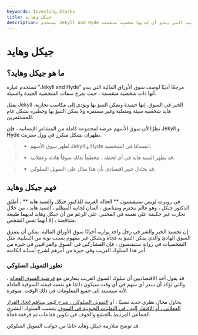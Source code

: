 ```yaml
---
keywords: Investing,Stocks
title: جيكل وهايد
description: يستخدم Jekyll and Hyde مرجعًا أدبيًا لوصف سوق الأوراق المالية التي يبدو أن لديها شخصية منقسمة.
---
```


# جيكل وهايد
## ما هو جيكل وهايد؟

تستخدم عبارة "Jekyll and Hyde" مرجعًا أدبيًا لوصف سوق الأوراق المالية التي يبدو أنها ذات شخصية منقسمة ، حيث تمزج سمات الشخصية الجيدة والسيئة.

يمثل Jekyll الخير في السوق. إنها حميدة ويمكن التنبؤ بها وتؤدي إلى مكاسب تجارية. هايد شخصية سيئة ومتقلبة وغير مستقرة ولا يمكن التنبؤ بها وخطيرة بشكل عام للمستثمرين.

نظرًا لأن سوق الأسهم عرضة لمجموعة كاملة من المشاعر الإنسانية ، فإن Jekyll و Hyde يظهران بشكل متكرر في وول ستريت.

> - تُظهر سوق الأسهم Jekyll و Hyde انقسامًا في الشخصية.

> - قد يظهر السيد هايد في أي لحظة ، محطماً بذلك سوقاً هادئة وعقلانية.

> - قد يجادل خبير اقتصادي بأن هذا مثال على التمويل السلوكي.

>

>

## فهم جيكل وهايد

في روبرت لويس ستيفنسون ** الحالة الغريبة للدكتور جيكل والسيد هايد ** ، أطلق الدكتور جيكل ، وهو عالم محترم ومتناسق ، العنان لجانبه المظلم ، السيد هايد ، من خلال تجارب غير حكيمة على نفسه في المختبر. على الرغم من أن جيكل وهايد لديهما طبيعة متناقضة ، إلا أنهما نفس الشخص.

إن تجسيد الخير والشر في رجل واحد يوازيه أحيانًا سوق الأوراق المالية. يمكن أن يتمزق السوق الهادئ والذي يمكن التنبؤ به فجأة وبشكل غير مفهوم بسبب نوبة من السلبية. مثل الشخصيات في رواية ستيفنسون ، فإن المشاركين في السوق والمراقبين في حيرة من أمر هذا السلوك الغريب وفي حيرة من أمرهم لشرح أسبابه الكامنة.

### تطور التمويل السلوكي

قد يقول أحد الاقتصاديين أن سلوك السوق الغريب يتعارض مع [فرضية السوق الفعالة](/efficientmarkethypothesis) ، والتي تؤكد أن سعر أي سهم في أي وقت سيكون دائمًا هو نفسه قيمته السوقية العادلة لأنه سيستند إلى جميع المعلومات في ذلك الوقت. متوفرة.

يحاول مجال نظري جديد نسبيًا ، أو [التمويل السلوكي ، شرح كيف يساهم اتخاذ القرار العقلاني ، أو الافتقار إليه ، في التقلبات الجنونية في السوق.](/behavioralfinance) يتسبب السلوك البشري الجماعي المرتبط بالجشع والخوف في تكوين فقاعات ثم فرقعة فجأة.

قد توضح متلازمة جيكل وهايد جانبًا من جوانب التمويل السلوكي.

